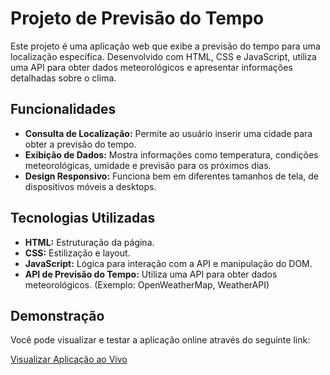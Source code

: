 # Projeto de Previsão do Tempo

Este projeto é uma aplicação web que exibe a previsão do tempo para uma localização específica. Desenvolvido com HTML, CSS e JavaScript, utiliza uma API para obter dados meteorológicos e apresentar informações detalhadas sobre o clima.

## Funcionalidades

- **Consulta de Localização:** Permite ao usuário inserir uma cidade para obter a previsão do tempo.
- **Exibição de Dados:** Mostra informações como temperatura, condições meteorológicas, umidade e previsão para os próximos dias.
- **Design Responsivo:** Funciona bem em diferentes tamanhos de tela, de dispositivos móveis a desktops.

## Tecnologias Utilizadas

- **HTML:** Estruturação da página.
- **CSS:** Estilização e layout.
- **JavaScript:** Lógica para interação com a API e manipulação do DOM.
- **API de Previsão do Tempo:** Utiliza uma API para obter dados meteorológicos. (Exemplo: OpenWeatherMap, WeatherAPI)

## Demonstração

Você pode visualizar e testar a aplicação online através do seguinte link:

[Visualizar Aplicação ao Vivo](https://weather-project-inky-two.vercel.app/)


